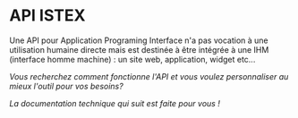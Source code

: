 # API ISTEX

Une API pour Application Programing Interface n'a pas vocation à une utilisation humaine directe mais est destinée à être intégrée à une IHM \(interface homme machine\)  : un site web, application, widget etc...

_Vous recherchez comment fonctionne l'API et vous voulez personnaliser au mieux l'outil pour vos besoins?_ 

_La documentation technique qui suit est faite pour vous !_ 







